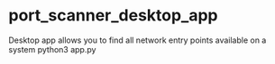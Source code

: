 # port_scanner_desktop_app
Desktop app allows you to find all network entry points available on a system
python3 app.py

